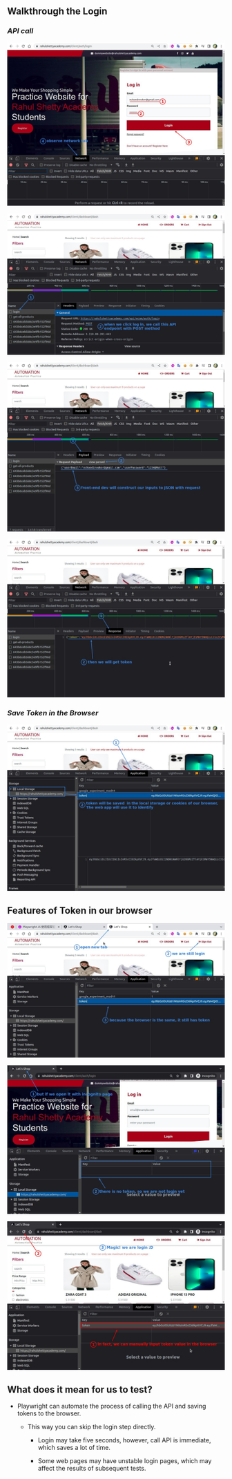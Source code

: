## **Walkthrough the Login**

### _API call_

![Alt before login](pic/01.jpg)

![Alt after login, check network - headers](pic/02.jpg)

![Alt payload](pic/03.jpg)

![Alt response](pic/04.jpg)

### _Save Token in the Browser_

![Alt storage - token](pic/05.jpg)

## **Features of Token in our browser**

![Alt new tab](pic/06.jpg)

![Alt new incognito tab](pic/07.jpg)

![Alt manually input token](pic/08.jpg)

## **What does it mean for us to test?**

- Playwright can automate the process of calling the API and saving tokens to the browser.

  - This way you can skip the login step directly.

    - Login may take five seconds, however, call API is immediate, which saves a lot of time.

    - Some web pages may have unstable login pages, which may affect the results of subsequent tests.
